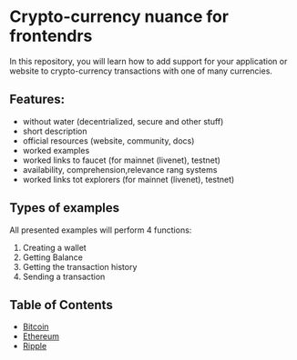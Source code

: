 # Crypto-currency nuance for frontendrs
In this repository, you will learn how to add support for your application or website to crypto-currency transactions with one of many currencies.

## Features: 
- without water (decentrialized, secure and other stuff)
- short description
- official resources (website, community, docs)
- worked examples
- worked links to faucet (for mainnet (livenet), testnet)
- availability, comprehension,relevance rang systems
- worked links tot explorers (for mainnet (livenet), testnet)

## Types of examples
All presented examples will perform 4 functions:
1) Creating a wallet
2) Getting Balance
2) Getting the transaction history
3) Sending a transaction

## Table of Contents
- [Bitcoin](/bitcoin.md)
- [Ethereum](/ethereum.md)
- [Ripple](/ripple.md)


